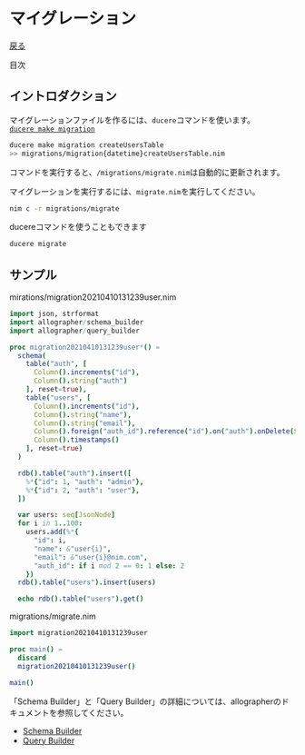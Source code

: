 マイグレーション
===
[戻る](../../README.md)

目次
<!--ts-->


<!-- Created by https://github.com/ekalinin/github-markdown-toc -->
<!-- Added by: root, at: Sat Jun 22 10:32:53 UTC 2024 -->

<!--te-->

## イントロダクション
マイグレーションファイルを作るには、`ducere`コマンドを使います。  
[`ducere make migration`](./ducere.md#migration)

```sh
ducere make migration createUsersTable
>> migrations/migration{datetime}createUsersTable.nim
```

コマンドを実行すると、`/migrations/migrate.nim`は自動的に更新されます。

マイグレーションを実行するには、`migrate.nim`を実行してください。
```sh
nim c -r migrations/migrate
```

ducereコマンドを使うこともできます
```sh
ducere migrate
```

## サンプル

mirations/migration20210410131239user.nim
```nim
import json, strformat
import allographer/schema_builder
import allographer/query_builder

proc migration20210410131239user*() =
  schema(
    table("auth", [
      Column().increments("id"),
      Column().string("auth")
    ], reset=true),
    table("users", [
      Column().increments("id"),
      Column().string("name"),
      Column().string("email"),
      Column().foreign("auth_id").reference("id").on("auth").onDelete(SET_NULL),
      Column().timestamps()
    ], reset=true)
  )

  rdb().table("auth").insert([
    %*{"id": 1, "auth": "admin"},
    %*{"id": 2, "auth": "user"},
  ])

  var users: seq[JsonNode]
  for i in 1..100:
    users.add(%*{
      "id": i,
      "name": &"user{i}",
      "email": &"user{i}@nim.com",
      "auth_id": if i mod 2 == 0: 1 else: 2
    })
  rdb().table("users").insert(users)

  echo rdb().table("users").get()

```

migrations/migrate.nim
```nim
import migration20210410131239user

proc main() =
  discard
  migration20210410131239user()

main()
```

「Schema Builder」と「Query Builder」の詳細については、allographerのドキュメントを参照してください。
- [Schema Builder](https://github.com/itsumura-h/nim-allographer/blob/master/documents/schema_builder.md)
- [Query Builder](https://github.com/itsumura-h/nim-allographer/blob/master/documents/query_builder.md)
